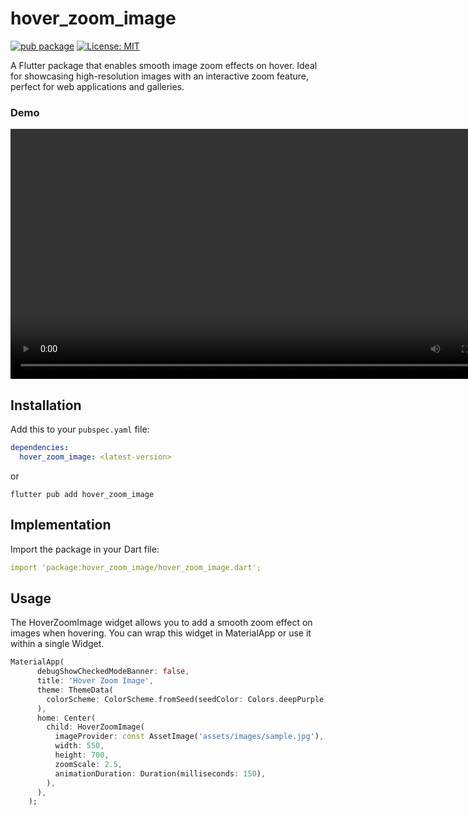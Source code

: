 # hover_zoom_image

[![pub package](https://img.shields.io/pub/v/animated_mouse_cursor.svg)](https://pub.dartlang.org/packages/animated_mouse_cursor)
[![License: MIT](https://img.shields.io/badge/license-MIT-blue.svg)](https://opensource.org/licenses/MIT)

A Flutter package that enables smooth image zoom effects on hover. Ideal for showcasing high-resolution images with an interactive zoom feature, perfect for web applications and galleries.

### Demo

<video controls autoplay height="400px" 
       src="https://raw.githubusercontent.com/CodeBySubin/hover_zoom_image/master/example/demo%20video/demo.mp4"
       type="video/mp4">
</video>

## Installation

Add this to your `pubspec.yaml` file:

```yaml
dependencies:
  hover_zoom_image: <latest-version>
```

or

```shell
flutter pub add hover_zoom_image
```

## Implementation

Import the package in your Dart file:

```yaml
import 'package:hover_zoom_image/hover_zoom_image.dart';
```

## Usage

The HoverZoomImage widget allows you to add a smooth zoom effect on images when hovering. You can wrap this widget in MaterialApp or use it within a single Widget.

```dart
MaterialApp(
      debugShowCheckedModeBanner: false,
      title: 'Hover Zoom Image',
      theme: ThemeData(
        colorScheme: ColorScheme.fromSeed(seedColor: Colors.deepPurple),
      ),
      home: Center(
        child: HoverZoomImage(
          imageProvider: const AssetImage('assets/images/sample.jpg'),
          width: 550,
          height: 700,
          zoomScale: 2.5,
          animationDuration: Duration(milliseconds: 150),
        ),
      ),
    );

```
